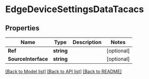 # EdgeDeviceSettingsDataTacacs

## Properties

Name | Type | Description | Notes
------------ | ------------- | ------------- | -------------
**Ref** | **string** |  | [optional] 
**SourceInterface** | **string** |  | [optional] 

[[Back to Model list]](../README.md#documentation-for-models) [[Back to API list]](../README.md#documentation-for-api-endpoints) [[Back to README]](../README.md)


